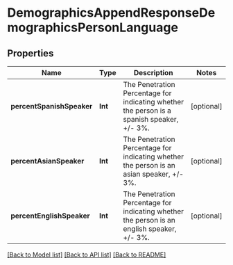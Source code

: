 # DemographicsAppendResponseDemographicsPersonLanguage

## Properties
Name | Type | Description | Notes
------------ | ------------- | ------------- | -------------
**percentSpanishSpeaker** | **Int** | The Penetration Percentage for indicating whether the person is a spanish speaker, +/- 3%. | [optional] 
**percentAsianSpeaker** | **Int** | The Penetration Percentage for indicating whether the person is an asian speaker, +/- 3%. | [optional] 
**percentEnglishSpeaker** | **Int** | The Penetration Percentage for indicating whether the person is an english speaker, +/- 3%. | [optional] 

[[Back to Model list]](../README.md#documentation-for-models) [[Back to API list]](../README.md#documentation-for-api-endpoints) [[Back to README]](../README.md)


